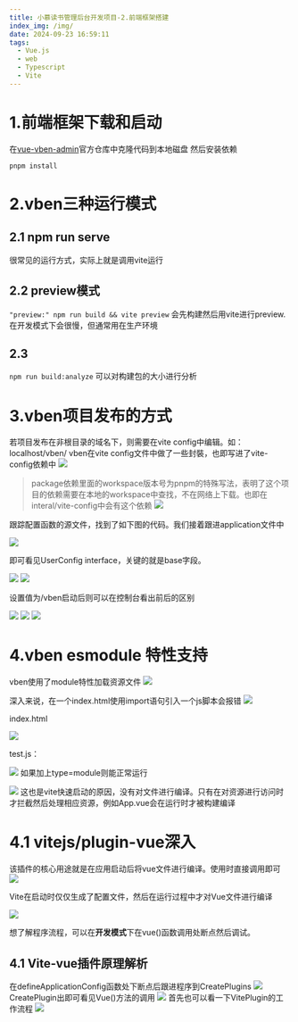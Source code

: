 ```yaml
---
title: 小慕读书管理后台开发项目-2.前端框架搭建
index_img: /img/
date: 2024-09-23 16:59:11
tags:
  - Vue.js
  - web
  - Typescript
  - Vite
---
```

# 1.前端框架下载和启动
在[vue-vben-admin](https://github.com/vbenjs/vue-vben-admin)官方仓库中克隆代码到本地磁盘
然后安装依赖
```shell
pnpm install
```

# 2.vben三种运行模式
## 2.1 npm run serve
很常见的运行方式，实际上就是调用vite运行

## 2.2 preview模式
```"preview:" npm run build && vite preview``` 会先构建然后用vite进行preview.在开发模式下会很慢，但通常用在生产环境

## 2.3
```npm run build:analyze``` 可以对构建包的大小进行分析

# 3.vben项目发布的方式
若项目发布在非根目录的域名下，则需要在vite config中编辑。如：localhost/vben/
vben在vite config文件中做了一些封裝，也即写进了vite-config依赖中
![](https://picbed-1251050137.cos.ap-nanjing.myqcloud.com/20240923172918.png)

> package依赖里面的workspace版本号为pnpm的特殊写法，表明了这个项目的依赖需要在本地的workspace中查找，不在网络上下载。也即在interal/vite-config中会有这个依赖
![](https://picbed-1251050137.cos.ap-nanjing.myqcloud.com/20240923173230.png)

跟踪配置函数的源文件，找到了如下图的代码。我们接着跟进application文件中

![](https://picbed-1251050137.cos.ap-nanjing.myqcloud.com/20240923173657.png)

即可看见UserConfig interface，关键的就是base字段。

![](https://picbed-1251050137.cos.ap-nanjing.myqcloud.com/20240923211356.png)
![](https://picbed-1251050137.cos.ap-nanjing.myqcloud.com/20240923211525.png)

设置值为/vben启动后则可以在控制台看出前后的区别

![](https://picbed-1251050137.cos.ap-nanjing.myqcloud.com/20240923211804.png)
![](https://picbed-1251050137.cos.ap-nanjing.myqcloud.com/20240923212257.png)
![](https://picbed-1251050137.cos.ap-nanjing.myqcloud.com/20240923212412.png)

# 4.vben esmodule 特性支持
vben使用了module特性加载资源文件
![](https://picbed-1251050137.cos.ap-nanjing.myqcloud.com/20240923212648.png)

深入来说，在一个index.html使用import语句引入一个js脚本会报错
![](https://picbed-1251050137.cos.ap-nanjing.myqcloud.com/20240923212921.png)

index.html

![](https://picbed-1251050137.cos.ap-nanjing.myqcloud.com/20240923212950.png)

test.js：

![](https://picbed-1251050137.cos.ap-nanjing.myqcloud.com/20240923212824.png)
如果加上type=module则能正常运行

![](https://picbed-1251050137.cos.ap-nanjing.myqcloud.com/20240923213035.png)
这也是vite快速启动的原因，没有对文件进行编译。只有在对资源进行访问时才拦截然后处理相应资源，例如App.vue会在运行时才被构建编译

# 4.1 vitejs/plugin-vue深入
该插件的核心用途就是在应用启动后将vue文件进行编译。使用时直接调用即可
![](https://picbed-1251050137.cos.ap-nanjing.myqcloud.com/20240923213505.png)

Vite在启动时仅仅生成了配置文件，然后在运行过程中才对Vue文件进行编译

![](https://picbed-1251050137.cos.ap-nanjing.myqcloud.com/20240923213700.png)

想了解程序流程，可以在**开发模式**下在vue()函数调用处断点然后调试。

## 4.1 Vite-vue插件原理解析
在defineApplicationConfig函数处下断点后跟进程序到CreatePlugins
![](https://picbed-1251050137.cos.ap-nanjing.myqcloud.com/20240923214434.png)
CreatePlugin出即可看见Vue()方法的调用
![](https://picbed-1251050137.cos.ap-nanjing.myqcloud.com/20240923214545.png)
首先也可以看一下VitePlugin的工作流程
![](https://picbed-1251050137.cos.ap-nanjing.myqcloud.com/20240923214754.png)
